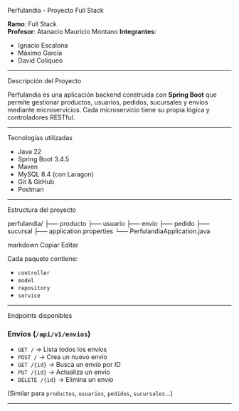 Perfulandia - Proyecto Full Stack

**Ramo**: Full Stack  
**Profesor**: Atanacio Mauricio Montano
**Integrantes**:  
- Ignacio Escalona  
- Máximo García  
- David Coliqueo  

---
Descripción del Proyecto

Perfulandia es una aplicación backend construida con **Spring Boot** que permite gestionar productos, usuarios, pedidos, sucursales y envíos mediante microservicios. Cada microservicio tiene su propia lógica y controladores RESTful.

---
Tecnologías utilizadas

- Java 22
- Spring Boot 3.4.5
- Maven
- MySQL 8.4 (con Laragon)
- Git & GitHub
- Postman

---
 Estructura del proyecto

perfulandia/
├── producto
├── usuario
├── envio
├── pedido
├── sucursal
├── application.properties
└── PerfulandiaApplication.java

markdown
Copiar
Editar

Cada paquete contiene:
- `controller`
- `model`
- `repository`
- `service`

---
Endpoints disponibles

### Envíos (`/api/v1/envios`)
- `GET /` → Lista todos los envíos
- `POST /` → Crea un nuevo envío
- `GET /{id}` → Busca un envío por ID
- `PUT /{id}` → Actualiza un envío
- `DELETE /{id}` → Elimina un envío

(Similar para `productos`, `usuarios`, `pedidos`, `sucursales`...)

---
